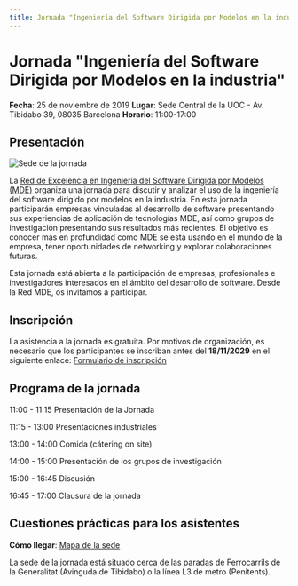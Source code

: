 ```yaml
---
title: Jornada "Ingeniería del Software Dirigida por Modelos en la industria" - Red MDE
---
```


# Jornada "Ingeniería del Software Dirigida por Modelos en la industria"

**Fecha**: 25 de noviembre de 2019
**Lugar**: Sede Central de la UOC - Av. Tibidabo 39, 08035 Barcelona
**Horario**: 11:00-17:00

## Presentación 

![Sede de la jornada](https://mde-network.github.io/img/Sede_UOC.jpg "Sede de la jornada")

La [Red de Excelencia en Ingeniería del Software Dirigida por Modelos (MDE)](https://mde-network.github.io) organiza una jornada para discutir y analizar el uso de la ingeniería del software dirigido por modelos en la industria. 
En esta jornada participarán empresas vinculadas al desarrollo de software presentando sus experiencias de aplicación de tecnologías MDE, así como grupos de investigación presentando sus resultados más recientes.
El objetivo es conocer más en profundidad como MDE se está usando en el mundo de la empresa, tener oportunidades de networking y explorar colaboraciones futuras.   

Esta jornada está abierta a la participación de empresas, profesionales e investigadores interesados en el ámbito del desarrollo de software. Desde la Red MDE, os invitamos a participar.

## Inscripción

La asistencia a la jornada es gratuita. Por motivos de organización, es necesario que los participantes se inscriban antes del **18/11/2029** en el siguiente enlace: [Formulario de inscripción]()

## Programa de la jornada

11:00 - 11:15 Presentación de la Jornada

11:15 - 13:00 Presentaciones industriales

13:00 - 14:00 Comida (cátering on site)

14:00 - 15:00 Presentación de los grupos de investigación

15:00 - 16:45 Discusión

16:45 - 17:00 Clausura de la jornada

## Cuestiones prácticas para los asistentes

**Cómo llegar**: [Mapa de la sede](https://www.google.es/maps/dir//Av.+del+Tibidabo,+39,+08035+Barcelona/@41.4149071,2.1313266,17z/data=!4m9!4m8!1m0!1m5!1m1!1s0x12a4981b11c19b0b:0x6f5d399a124c4b7c!2m2!1d2.1335153!2d41.4149071!3e3)

La sede de la jornada está situado cerca de las paradas de Ferrocarrils de la Generalitat (Avinguda de Tibidabo) o la línea L3 de metro (Penitents).




